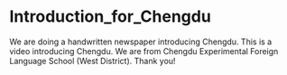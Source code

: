 # Introduction_for_Chengdu
We are doing a handwritten newspaper introducing Chengdu. This is a video introducing Chengdu. We are from Chengdu Experimental Foreign Language School (West District). Thank you!
